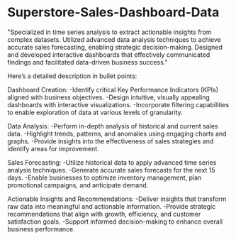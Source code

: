# Superstore-Sales-Dashboard-Data

"Specialized in time series analysis to extract actionable insights from complex datasets. Utilized advanced data analysis techniques to achieve accurate sales forecasting, enabling strategic decision-making. Designed and developed interactive dashboards that effectively communicated findings and facilitated data-driven business success."

Here’s a detailed description in bullet points:

Dashboard Creation:
-Identify critical Key Performance Indicators (KPIs) aligned with business objectives.
-Design intuitive, visually appealing dashboards with interactive visualizations.
-Incorporate filtering capabilities to enable exploration of data at various levels of granularity.

Data Analysis:
-Perform in-depth analysis of historical and current sales data.
-Highlight trends, patterns, and anomalies using engaging charts and graphs.
-Provide insights into the effectiveness of sales strategies and identify areas for improvement.

Sales Forecasting:
-Utilize historical data to apply advanced time series analysis techniques.
-Generate accurate sales forecasts for the next 15 days.
-Enable businesses to optimize inventory management, plan promotional campaigns, and anticipate demand.

Actionable Insights and Recommendations:
-Deliver insights that transform raw data into meaningful and actionable information.
-Provide strategic recommendations that align with growth, efficiency, and customer satisfaction goals.
-Support informed decision-making to enhance overall business performance.
